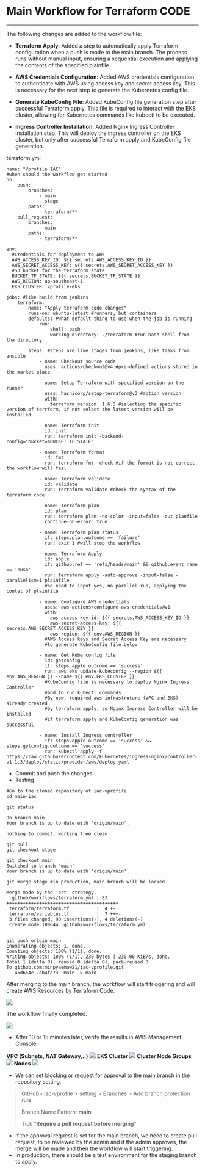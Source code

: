 # Main Workflow for Terraform CODE
---

The following changes are added to the workflow file:

- **Terraform Apply**: Added a step to automatically apply Terraform configuration when a push is made to the main branch. The process runs without manual input, ensuring a sequential execution and applying the contents of the specified plainfile.
- **AWS Credentials Configuration**: Added AWS credentials configuration to authenticate with AWS using access key and secret access key. This is necessary for the next step to generate the Kubernetes config file.

- **Generate KubeConfig File**: Added KubeConfig file generation step after successful Terraform apply. This file is required to interact with the EKS cluster, allowing for Kubernetes commands like kubectl to be executed.

- **Ingress Controller Installation**: Added Nginx Ingress Controller installation step. This will deploy the ingress controller on the EKS cluster, but only after successful Terraform apply and KubeConfig file generation.

terraform.yml

```
name: "Vprofile IAC"
#when should the workflow get started
on:
    push:
        branches:
            - main
            - stage
        paths:
            - terraform/**
    pull_request:
        branches:
            - main
        paths:
            - terraform/**

env:
  #Credentials for deployment to AWS
  AWS_ACCESS_KEY_ID: ${{ secrets.AWS_ACCESS_KEY_ID }}
  AWS_SECRET_ACCESS_KEY: ${{ secrets.AWS_SECRET_ACCESS_KEY }}
  #S3 bucket for the terraform state
  BUCKET_TF_STATE: ${{ secrets.BUCKET_TF_STATE }}
  AWS_REGION: ap-southeast-1
  EKS_CLUSTER: vprofile-eks

jobs: #like build from jenkins
    terraform:
        name: "Apply terraform code changes"
        runs-on: ubuntu-latest #runners, but containers
        defaults: #what default thing to use when the job is running
            run:
                shell: bash
                working-directory: ./terraform #run bash shell from tha directory

        steps: #steps are like stages from jenkins, like tasks from ansible
            - name: Checkout source code
              uses: actions/checkout@v4 #pre-defined actions stored in the market place
            
            - name: Setup Terraform with specified version on the runner
              uses: hashicorp/setup-terraform@v3 #action version
              with:
                terraform_version: 1.6.3 #selecting the specific version of terrform, if not select the latest version will be installed

            - name: Terraform init
              id: init
              run: terraform init -backend-config="bucket=$BUCKET_TF_STATE"
            
            - name: Terraform format
              id: fmt
              run: terraform fmt -check #if the format is not correct, the workflow will fail
            
            - name: Terraform validate
              id: validate
              run: terraform validate #check the syntax of the terraform code
            
            - name: Terraform plan
              id: plan
              run: terraform plan -no-color -input=false -out planfile
              continue-on-error: true
            
            - name: Terraform plan status
              if: steps.plan.outcome == 'failure'
              run: exit 1 #will stop the workflow
            
            - name: Terraform Apply
              id: apple
              if: github.ref == 'refs/heads/main' && github.event_name == 'push'
              run: terraform apply -auto-approve -input=false -parallelism=1 plainfile 
              #no need to input yes, no parallel run, applying the contet of plainfile

            - name: Configure AWS credentials
              uses: aws-actions/configure-aws-credentials@v1
              with:
                aws-access-key-id: ${{ secrets.AWS_ACCESS_KEY_ID }}
                aws-secret-access-key: ${{ secrets.AWS_SECRET_ACCESS_KEY }}
                aws-region: ${{ env.AWS_REGION }}
              #AWS Access keys and Secret Access Key are necessary 
              #to generate KubeConfig file below   
                
            - name: Get Kube config file
              id: getconfig
              if: steps.apple.outcome == 'success'
              run: aws eks update-kubeconfig --region ${{ env.AWS_REGION }} --name ${{ env.EKS_CLUSTER }} 
              #KubeConfig file is necessary to deploy Nginx Ingress Controller
              #and to run kubectl commands
              #By now, required aws infrastruture (VPC and EKS) already created
              #by terraform apply, so Nginx Ingress Controller will be installed
              #if terraform apply and KubeConfig generation was successful
              
            - name: Install Ingress controller
              if: steps.apple.outcome == 'success' && steps.getconfig.outcome == 'success'
              run: kubectl apply -f https://raw.githubusercontent.com/kubernetes/ingress-nginx/controller-v1.1.3/deploy/static/provider/aws/deploy.yaml
```

- Commit and push the changes.
- Testing
```
#Go to the cloned repository of iac-vprofile
cd main-iac

git status

On branch main
Your branch is up to date with 'origin/main'.

nothing to commit, working tree clean

git pull
git checkout stage

git checkout main
Switched to branch 'main'
Your branch is up to date with 'origin/main'.

git merge stage #in production, main branch will be locked

Merge made by the 'ort' strategy.
 .github/workflows/terraform.yml | 83 +++++++++++++++++++++++++++++++++++++++++
 terraform/terraform.tf          |  4 +-
 terraform/variables.tf          |  7 +++-
 3 files changed, 90 insertions(+), 4 deletions(-)
 create mode 100644 .github/workflows/terraform.yml
 
 
git push origin main
Enumerating objects: 1, done.
Counting objects: 100% (1/1), done.
Writing objects: 100% (1/1), 230 bytes | 230.00 KiB/s, done.
Total 1 (delta 0), reused 0 (delta 0), pack-reused 0
To github.com:minpyaemaw21/iac-vprofile.git
   45d654e..ab4fa73  main -> main

```

After merging to the main branch, the workflow will start triggering and will create AWS Resources by Terraform Code.

![](imgs/terraform-apply.png)

The workflow finally completed.

![](imgs/terraform-apply-completed.png)

- After 10 or 15 minutes later, verify the results in AWS Management Console.

**VPC (Subnets, NAT Gateway,..)**
![](imgs/vpc.png)
**EKS Cluster**
![](imgs/eks-1.png)
**Cluster Node Groups**
![](imgs/eks-2.png)
**Nodes**
![](imgs/eks-3.png)

- We can set blocking or request for approval to the main branch in the repository setting.

>   GitHub> iac-vprofile > setting > Branches > Add branch protection rule
> 
>   Branch Name Pattern: **main**
> 
>   Tick “**Require a pull request before merging**”

- If the approval request is set for the main branch, we need to create pull request, to be reviewed by the admin and if the admin approves, the merge will be made and then the workflow will start triggering.
- In production, there should be a test environment for the staging branch to apply.